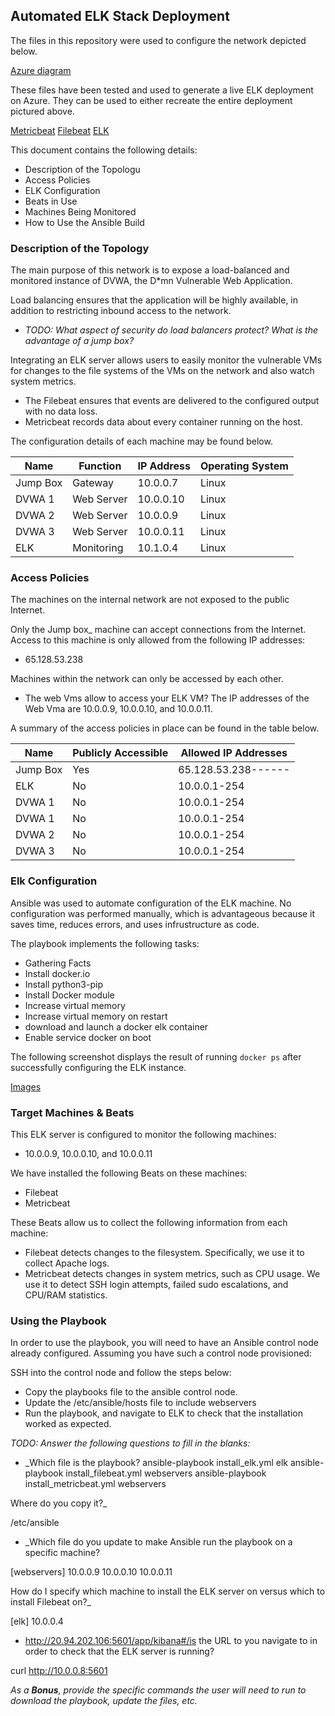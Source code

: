 ## Automated ELK Stack Deployment

The files in this repository were used to configure the network depicted below.

[Azure diagram](./Images/Network-Project.png)

These files have been tested and used to generate a live ELK deployment on Azure. They can be used to either recreate the entire deployment pictured above. 

  [Metricbeat](./Metricbeat/metricbeat-playbook.yml)
  [Filebeat](./Filebeat/filebeat-playbook.yml)
  [ELK](./ELK/elk.yml)


This document contains the following details:
- Description of the Topologu
- Access Policies
- ELK Configuration
- Beats in Use
- Machines Being Monitored
- How to Use the Ansible Build


### Description of the Topology

The main purpose of this network is to expose a load-balanced and monitored instance of DVWA, the D*mn Vulnerable Web Application.

Load balancing ensures that the application will be highly available, in addition to restricting inbound access to the network.
- _TODO: What aspect of security do load balancers protect? What is the advantage of a jump box?_

Integrating an ELK server allows users to easily monitor the vulnerable VMs for changes to the file systems of the VMs on the network and also watch system metrics.
- The Filebeat ensures that events are delivered to the 
  configured output with no data loss.
-  Metricbeat records data about every container running 
   on the host.

The configuration details of each machine may be found below.

| Name     | Function   | IP Address |Operating System |
|----------|------------|------------|-----------------|
| Jump Box | Gateway    | 10.0.0.7   | Linux           |
| DVWA 1   | Web Server | 10.0.0.10  | Linux           |
| DVWA 2   | Web Server | 10.0.0.9   | Linux           |
| DVWA 3   | Web Server | 10.0.0.11  | Linux           |
| ELK      | Monitoring | 10.1.0.4   | Linux           |

### Access Policies

The machines on the internal network are not exposed to the public Internet. 

Only the Jump box_ machine can accept connections from the Internet. Access to this machine is only allowed from the following IP addresses:
- 65.128.53.238

Machines within the network can only be accessed by each other.
- The web Vms allow to access your ELK VM? The IP addresses of the Web Vma are 10.0.0.9, 10.0.0.10, and 10.0.0.11.

A summary of the access policies in place can be found in the table below.



| Name     | Publicly Accessible | Allowed IP Addresses |
|----------|---------------------|----------------------|
| Jump Box | Yes                 | 65.128.53.238------  |
| ELK      | No                  | 10.0.0.1-254         |
| DVWA 1   | No                  | 10.0.0.1-254         |
| DVWA 1   | No                  | 10.0.0.1-254         |
| DVWA 2   | No                  | 10.0.0.1-254         |
| DVWA 3   | No                  | 10.0.0.1-254         |




### Elk Configuration

Ansible was used to automate configuration of the ELK machine. No configuration was performed manually, which is advantageous because it saves time, reduces errors, and uses infrustructure as code.

The playbook implements the following tasks:
- Gathering Facts
- Install docker.io
- Install python3-pip
- Install Docker module 
- Increase virtual memory
- Increase virtual memory on restart
- download and launch a docker elk container
- Enable service docker on boot


The following screenshot displays the result of running `docker ps` after successfully configuring the ELK instance.

[Images](./Images/docker_ps.png)

### Target Machines & Beats
This ELK server is configured to monitor the following machines: 
- 10.0.0.9, 10.0.0.10, and 10.0.0.11

We have installed the following Beats on these machines:
- Filebeat
- Metricbeat

These Beats allow us to collect the following information from each machine:
- Filebeat detects changes to the filesystem. Specifically, 
   we use it to collect Apache logs.
- Metricbeat detects changes in system metrics, such as CPU usage. We use it to detect SSH login attempts, failed sudo escalations, and CPU/RAM statistics.

### Using the Playbook
In order to use the playbook, you will need to have an Ansible control node already configured. Assuming you have such a control node provisioned: 

SSH into the control node and follow the steps below:
- Copy the playbooks file to the ansible control node.
- Update the /etc/ansible/hosts file to include webservers
- Run the playbook, and navigate to ELK to check that the installation worked as expected.

_TODO: Answer the following questions to fill in the blanks:_
- _Which file is the playbook?
ansible-playbook install_elk.yml elk
ansible-playbook install_filebeat.yml webservers
ansible-playbook install_metricbeat.yml webservers

 Where do you copy it?_

 /etc/ansible

- _Which file do you update to make Ansible run the playbook on a specific machine? 

[webservers]
10.0.0.9
10.0.0.10
10.0.0.11

How do I specify which machine to install the ELK server on versus which to install Filebeat on?_

[elk]
10.0.0.4


- http://20.94.202.106:5601/app/kibana#/is the URL to you navigate to in order to check that the ELK server is running?

curl http://10.0.0.8:5601

_As a **Bonus**, provide the specific commands the user will need to run to download the playbook, update the files, etc._